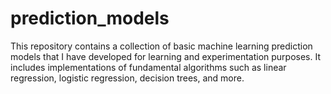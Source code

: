 # prediction_models
This repository contains a collection of basic machine learning prediction models that I have developed for learning and experimentation purposes. It includes implementations of fundamental algorithms such as linear regression, logistic regression, decision trees, and more. 
